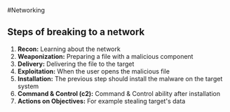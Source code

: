 #Networking 

## Steps of breaking to a network

1. **Recon:** Learning about the network
2. **Weaponization:** Preparing a file with a malicious component
3. **Delivery:** Delivering the file to the target
4. **Exploitation:** When the user opens the malicious file
5. **Installation:** The previous step should install the malware on the target system
6. **Command & Control (c2):** Command & Control ability after installation
7. **Actions on Objectives:** For example stealing target's data